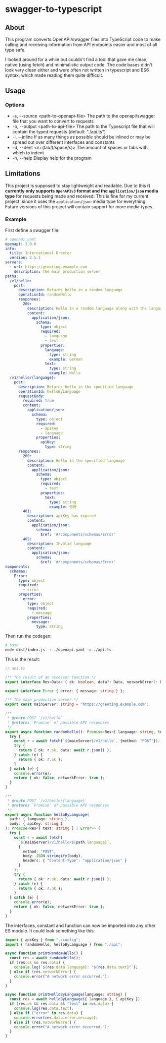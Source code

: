 # swagger-to-typescript

## About

This program converts OpenAPI/swagger files into TypeScript code to make calling and receiving information from API endpoints easier and most of all type safe.

I looked around for a while but couldn't find a tool that gave me clean, native (using fetch) and minimalistic output code. The code bases didn't look very clean either and were often not written in typescript and ES6 syntax, which made reading them quite difficult.

## Usage

### Options

- -s, --source &lt;path-to-openapi-file&gt;  The path to the openapi/swagger file that you want to convert to requests
- -o, --output &lt;path-to-api-file&gt;      The path to the Typescript file that will contain the typed requests (default: "./api.ts")
- -i, --inline                               If as many things as possible should be inlined or may be spread out over different interfaces and constants
- -d, --dent &lt;n+(tab/t/space/s)&gt;       The amount of spaces or tabs with which to indent
- -h, --help                                 Display help for the program

## Limitations

This project is supposed to stay lightweight and readable. Due to this **it currently only supports `OpenAPIv3` format and the `application/json` media type** for requests being made and received. This is fine for my current project, since it uses the `application/json` media type for everything. Future versions of this project will contain support for more media types.

### Example

First define a swagger file:

```yaml
# openapi.yaml
openapi: 3.0.0
info:
  title: International Greeter
  version: 2.5.1
servers:
  - url: https://greeting.example.com
    description: The main production server
paths:
  /v1/hello:
    post:
      description: Returns hello in a random language
      operationId: randomHello
      responses:
        200:
          description: Hello in a random language along with the language
          content:
            application/json:
              schema:
                type: object
                required:
                  - language
                  - text
                properties:
                  language:
                    type: string
                    example: German
                  text:
                    type: string
                    example: Hallo
  /v1/hello/{language}:
    post:
      description: Returns hello in the specified language
      operationId: helloByLanguage
      requestBody:
        required: true
        content:
          application/json:
            schema:
              type: object
              required:
                - apiKey
                - language
              properties:
                apiKey:
                  type: string
      responses:
        200:
          description: Hello in the specified language
          content:
            application/json:
              schema:
                type: object
                required:
                  - text
                properties:
                  text:
                    type: string
                    example: 你好
        401:
          description: apiKey has expired
          content:
            application/json:
              schema:
                $ref: '#/components/schemas/Error'
        405:
          description: Invalid language
          content:
            application/json:
              schema:
                $ref: '#/components/schemas/Error'
components:
  schemas:
    Error:
      type: object
      required:
        - error
      properties:
        error:
          type: object
          required:
            - message
          properties:
            message:
              type: string
```

Then run the codegen:

```bash
# bash
node dist/index.js -s ./openapi.yaml -o ./api.ts
```

This is the result:

```typescript
// api.ts

/** The result of an accessor function */
export interface Res<Data> { ok: boolean, data?: Data, networkError?: boolean };

export interface Error { error: { message: string } };

/** The main production server */
export const mainServer: string = "https://greeting.example.com";

/**
 * @route POST `/v1/hello`
 * @returns `Promise` of possible API responses
 */
export async function randomHello(): Promise<Res<{ language: string, text: string }>> {
  try {
    const r = await fetch(`${mainServer}/v1/hello`, {method: "POST"});
    try {
      return { ok: r.ok, data: await r.json() };
    } catch (e) {
      return { ok: r.ok };
    }
  } catch (e) {
    console.error(e);
    return { ok: false, networkError: true };
  }
}

/**
 * @route POST `/v1/hello/{language}`
 * @returns `Promise` of possible API responses
 */
export async function helloByLanguage(
  path: { language: string },
  body: { apiKey: string }
): Promise<Res<{ text: string } | Error>> {
  try {
    const r = await fetch(
      `${mainServer}/v1/hello/${path.language}`,
      {
        method: "POST",
        body: JSON.stringify(body),
        headers: { "Content-Type": "application/json" }
      }
    );
    try {
      return { ok: r.ok, data: await r.json() };
    } catch (e) {
      return { ok: r.ok };
    }
  } catch (e) {
    console.error(e);
    return { ok: false, networkError: true };
  }
}
```

The interfaces, constant and function can now be imported into any other ES module. It could look something like this:

```typescript
import { apiKey } from "./config";
import { randomHello, helloByLanguage } from "./api";

async function printRandomHello() {
  const res = await randomHello();
  if (res.ok && res.data) {
    console.log(`${res.data.language}: "${res.data.text}"`);
  } else if (res.networkError) {
    console.error("A network error occurred.");
  }
}

async function printHelloByLanguage(language: string) {
  const res = await helloByLanguage({ language }, { apiKey });
  if (res.ok && res.data && "text" in res.data) {
    console.log(res.data.text);
  } else if ("error" in res.data) {
    console.error(res.data.error.message);
  } else if (res.networkError) {
    console.error("A network error occurred.");
  }
}
```
